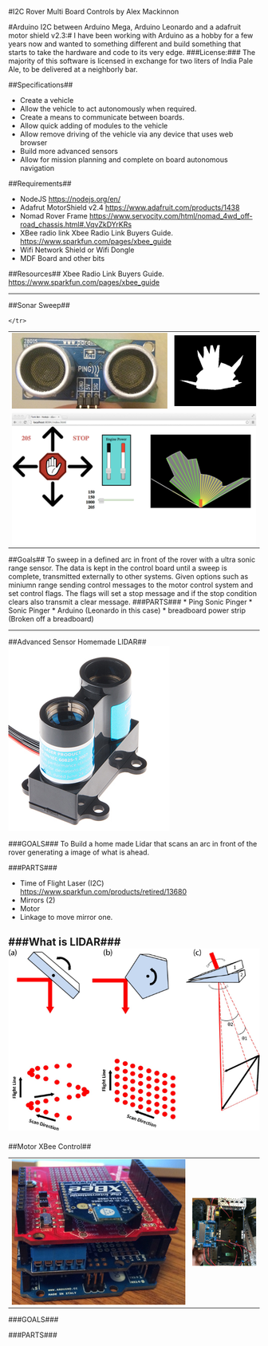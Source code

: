 #I2C Rover Multi Board Controls 
by Alex Mackinnon

#Arduino I2C between Arduino Mega, Arduino Leonardo and a adafruit motor shield v2.3:#
I have been working with Arduino as a hobby for a few years now and wanted to something different and build something that starts to take the hardware and code to its very edge. 
###License:###
The majority of this software is licensed in exchange for two liters
of India Pale Ale, to be delivered at a neighborly bar.

##Specifications##
+ Create a vehicle 
+ Allow the vehicle to act autonomously when required.
+ Create a means to communicate between boards.
+ Allow quick adding of modules to the vehicle
+ Allow remove driving of the vehicle via any device that uses web browser
+ Build more advanced sensors 
+ Allow for mission planning and complete on board autonomous navigation



##Requirements##
* NodeJS
  https://nodejs.org/en/
* Adafrut MotorShield v2.4
https://www.adafruit.com/products/1438
* Nomad Rover Frame
https://www.servocity.com/html/nomad_4wd_off-road_chassis.html#.VqvZkDYrKRs
* XBee radio link 
Xbee Radio Link Buyers Guide. 
https://www.sparkfun.com/pages/xbee_guide
* Wifi Network Shield or Wifi Dongle
* MDF Board and other bits

##Resources##
Xbee Radio Link Buyers Guide. 
https://www.sparkfun.com/pages/xbee_guide

___

##Sonar Sweep##
<table>
	<tr>
		<td><img src="https://raw.githubusercontent.com/alexmac131/rover2016/master/images/Pinger.JPG"></td>
		<td><img src="https://raw.githubusercontent.com/alexmac131/rover2016/master/images/sonarRendered.png"></td>
	</tr>
	<tr>	
		<td colspan="2"><img src="https://raw.githubusercontent.com/alexmac131/NodeXBeeRover/master/images/nodeRoverControls.jpg"></td>
		
		
	</tr>
</table>
##Goals##
To sweep in a defined arc in front of the rover with a ultra sonic range sensor.  The data is kept in the control board until a sweep is complete, transmitted externally to other systems. Given options such as miniumn range sending control messages to the motor control system and set control flags.  The flags will set a stop message and if the stop condition clears also transmit a clear message.
###PARTS###
* Ping Sonic Pinger
* Sonic Pinger
* Arduino (Leonardo in this case)
* breadboard power strip (Broken off a breadboard)



---
##Advanced Sensor Homemade LIDAR##
![Lidar](https://raw.githubusercontent.com/alexmac131/rover2016/master/images/timeofFlight.jpg)

###GOALS###
To Build a home made Lidar that scans an arc in front of the rover generating a image of what is ahead.


###PARTS###
* Time of Flight Laser (I2C)
https://www.sparkfun.com/products/retired/13680
* Mirrors (2)
* Motor
* Linkage to move mirror one.

###What is LIDAR###
 ![Lidar](https://raw.githubusercontent.com/alexmac131/rover2016/master/images/LIDARMIRRORS.jpg)
---
##Motor XBee Control##
<table>
	<tr>
		<td><img src="https://raw.githubusercontent.com/alexmac131/rover2016/master/images/MotorStack.JPG"></td>
		<td><img src="https://raw.githubusercontent.com/alexmac131/rover2016/master/images/motorControllers.jpg"></td>
	</tr>
</table>

###GOALS###


###PARTS###


